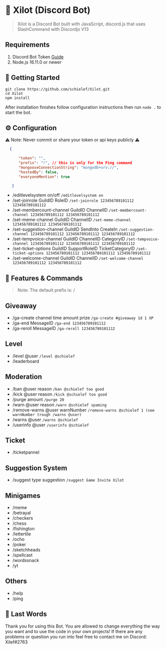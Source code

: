 # 🤖 Xilot (Discord Bot)
> Xilot is a Discord Bot built with JavaScript, discord.js that uses SlashCommand with Discordjs V13

## Requirements
1. Discord Bot Token [Guide](https://discordjs.guide/preparations/setting-up-a-bot-application.html#creating-your-bot)
2. Node.js 16.11.0 or newer

## 🚀 Getting Started

```
git clone https://github.com/schielef/Xilot.git
cd Xilot
npm install
```
After installation finishes follow configuration instructions then run ``node .`` to start the bot.

## ⚙️ Configuration
⚠️ Note: Never commit or share your token or api keys publicly ⚠️
```json
  {
      
      "token": "",
      "prefix": "!", // this is only for the Ping command
      "mongooseConnectionString": "mongodb+srv://",
      "hostedBy": false,
      "everyoneMention": true

   }
```
- /editlevelsystem on/off
 ``/editlevelsystem on``
- /set-joinrole GuildID RoleID
 ``/set-joinrole 123456789101112 123456789101112``
- /set-membercount-channel GuildID ChannelID
 ``/set-membercount-channel 123456789101112 123456789101112``
- /set-meme-channel GuildID ChannelID
 ``/set-meme-channel 123456789101112 123456789101112``
- /set-suggestion-channel GuildID SendInto CreateIn
 ``/set-suggestion-channel 123456789101112 123456789101112 123456789101112``
- /set-tempvoice-channel GuildID ChannelID CategoryID
 ``/set-tempvoice-channel 123456789101112 123456789101112 123456789101112``
- /set-ticket-options GuildID SupportRoleID TicketCategoryID
 ``/set-ticket-options 123456789101112 123456789101112 123456789101112``
- /set-welcome-channel GuildID ChannelID
 ``/set-welcome-channel 123456789101112 123456789101112``
 
## 📝 Features & Commands
> Note: The default prefix is: /
## Giveaway
- /ga-create channel time amount prize
 ``/ga-create #giveaway 1d 1 XP``
- /ga-end MessageID
 ``/ga-end 123456789101112``
- /ga-reroll MessageID
 ``/ga-reroll 123456789101112``
## Level
- /level @user
 ``/level @schielef``
- /leaderboard
## Moderation
- /ban @user reason
 ``/ban @schielef too good``
- /kick @user reason
 ``/kick @schielef too good``
- /purge amount
 ``/purge 20``
- /warn @user reason
 ``/warn @schielef spaming``
- /remove-warns @user warnNumber
 ``/remove-warns @schielef 1 (see warnNumber trough /warns @user)``
- /warns @user
 ``/warns @schielef``
- /userinfo @user
 ``/userinfo @schielef``
## Ticket
- /ticketpannel
## Suggestion System
- /suggest type suggestion
 ``/suggest Game Invite Xilot``
## Minigames
- /meme
- /betrayal
- /checkers
- /chess
- /fishington
- /lettertile
- /ocho
- /poker
- /sketchheads
- /spellcast
- /wordssnack
- /yt
## Others
- /help
- /ping

## 🤝 Last Words
Thank you for using this Bot. You are allowed to change everything the way you want and to use the code in your own projects! If there are any problems or question you run into feel free to contact me on Discord: Xilef#2763
